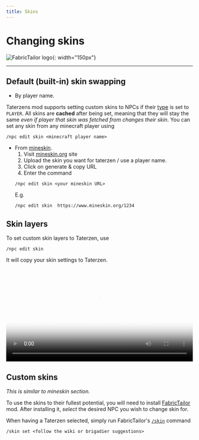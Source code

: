 ```yaml
---
title: Skins
---
```



# Changing skins
![FabricTailor logo](https://cdn.modrinth.com/data/g8w1NapE/icon.png){: width="150px"}

---


## Default (built-in) skin swapping

* By player name.

Taterzens mod supports setting custom skins to NPCs
if their [type](./types.md) is set to `PLAYER`.
All skins are **cached** after being set, meaning that they
will stay the same *even if player that skin was fetched from changes their skin*.
You can set any skin from any minecraft player using
```
/npc edit skin <minecraft player name>
```

* From [mineskin](https://www.mineskin.org).
	1. Visit [mineskin.org](https://www.mineskin.org) site
	2. Upload the skin you want for taterzen / use a player name.
	3. Click on generate & copy URL
	4. Enter the command
	```
	/npc edit skin <your mineskin URL>
	```
	E.g.
	```
	/npc edit skin  https://www.mineskin.org/1234
	```



## Skin layers
To set custom skin layers to Taterzen, use
```
/npc edit skin
```
It will copy your skin settings to Taterzen.

<video controls="true" allowfullscreen="true" poster="../../assets/img/skin_layer_change_poster.png" width="100%">
	<source src="../../assets/video/skin_layer_change.mp4" type="video/mp4">
	<p>Your browser does not support the video element.</p>
</video>


## Custom skins

*This is similar to mineskin section.*


To use the skins to their fullest potential, you will need
to install [FabricTailor](https://modrinth.com/mod/FabricTailor) mod.
After installing it, *select* the desired NPC you wish to change skin for.

When having a Taterzen selected, simply run FabricTailor's [`/skin`](https://github.com/samolego/FabricTailor/wiki) command
```
/skin set <follow the wiki or brigadier suggestions>
```
